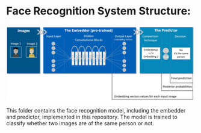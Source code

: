 # Face Recognition System Structure:
<p align="center">
  <img alt="example image" src="https://github.com/guyelov/Face-Recognition-Mitigation-Method/blob/3fb8623bc12869e43a3264788a76da674288a8ea/Data/Images/FR%20System%20Structure.jpg" width="700"/>
</p>

This folder contains the face recognition model, including the embedder and predictor, implemented in this repository.
The model is trained to classify whether two images are of the same person or not.
